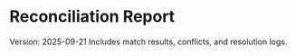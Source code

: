 # Reconciliation Report

Version: 2025-09-21
Includes match results, conflicts, and resolution logs.

